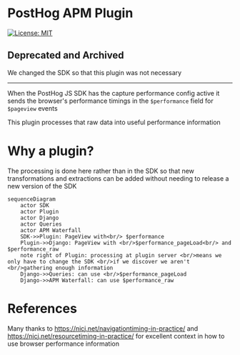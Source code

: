# PostHog APM Plugin

[![License: MIT](https://img.shields.io/badge/License-MIT-red.svg?style=flat-square)](https://opensource.org/licenses/MIT)

## Deprecated and Archived

We changed the SDK so that this plugin was not necessary

--------


When the PostHog JS SDK has the capture performance config active it sends the browser's performance timings in the `$performance` field for `$pageview` events

This plugin processes that raw data into useful performance information

# Why a plugin?

The processing is done here rather than in the SDK so that new transformations and extractions can be added without needing to release a new version of the SDK

```mermaid
sequenceDiagram
    actor SDK
    actor Plugin
    actor Django
    actor Queries
    actor APM Waterfall
    SDK->>Plugin: PageView with<br/> $performance
    Plugin->>Django: PageView with <br/>$performance_pageLoad<br/> and $performance_raw
    note right of Plugin: processing at plugin server <br/>means we only have to change the SDK <br/>if we discover we aren't <br/>gathering enough information
    Django->>Queries: can use <br/>$performance_pageLoad
    Django->>APM Waterfall: can use $performance_raw
```

# References 

Many thanks to https://nicj.net/navigationtiming-in-practice/ and https://nicj.net/resourcetiming-in-practice/ for excellent context in how to use browser performance information
